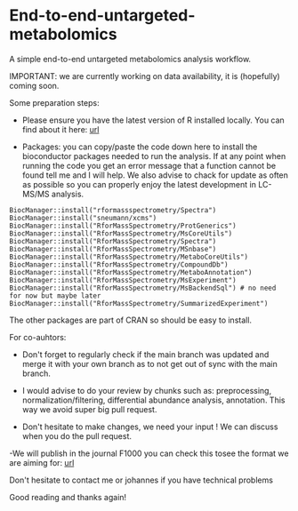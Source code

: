# End-to-end-untargeted-metabolomics
A simple end-to-end untargeted metabolomics analysis workflow.

IMPORTANT: we are currently working on data availability, it is (hopefully) 
coming soon.

Some preparation steps:  

- Please ensure you have the latest version of R installed locally. You can find
  about it here: [url](https://cran.r-project.org/src/base/R-4/)

-  Packages: you can copy/paste the code down here to install the bioconductor 
   packages needed to run the analysis. If at any point when running the code you get 
   an error message that a function cannot be found tell me and I will help. We also advise
   to chack for update as often as possible so you can properly enjoy the latest
   development in LC-MS/MS analysis.

```{r}
BiocManager::install("rformassspectrometry/Spectra")
BiocManager::install("sneumann/xcms")
BiocManager::install("RforMassSpectrometry/ProtGenerics")
BiocManager::install("RforMassSpectrometry/MsCoreUtils")
BiocManager::install("RforMassSpectrometry/Spectra")
BiocManager::install("RforMassSpectrometry/MSnbase")
BiocManager::install("RforMassSpectrometry/MetaboCoreUtils")
BiocManager::install("RforMassSpectrometry/CompoundDb")
BiocManager::install("RforMassSpectrometry/MetaboAnnotation")
BiocManager::install("RforMassSpectrometry/MsExperiment")
BiocManager::install("RforMassSpectrometry/MsBackendSql") # no need for now but maybe later
BiocManager::install("RforMassSpectrometry/SummarizedExperiment")
```

The other packages are part of CRAN so should be easy to install.


For co-auhtors: 

- Don't forget to regularly check if the main branch  was updated and merge it 
with your own branch as to not get out of sync with the main branch.

- I would advise to do your review by chunks such as: preprocessing, 
normalization/filtering, differential abundance analysis, annotation. This way
we avoid super big pull request. 

- Don't hesitate  to make changes, we need your input ! We can  discuss when 
you do  the pull request. 

-We will publish in the journal F1000 you can check this tosee the format we
are aiming for:
[url](https://f1000research.com/articles/5-2122)

Don't hesitate to contact me or johannes if you have technical problems

Good reading and thanks again!

